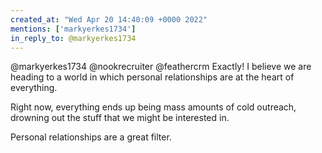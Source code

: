 ```yaml
---
created_at: "Wed Apr 20 14:40:09 +0000 2022"
mentions: ['markyerkes1734']
in_reply_to: @markyerkes1734
---
```


@markyerkes1734 @nookrecruiter @feathercrm Exactly! I believe we are heading to a world in which personal relationships are at the heart of everything. 

Right now, everything ends up being mass amounts of cold outreach, drowning out the stuff that we might be interested in.

Personal relationships are a great filter.